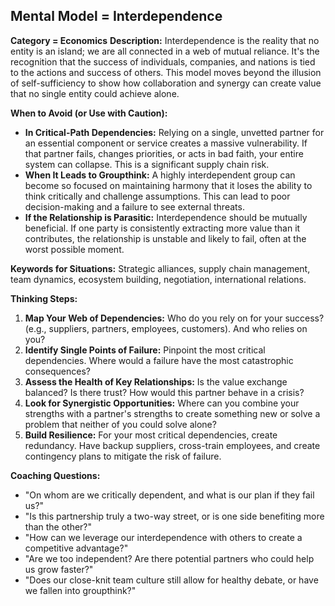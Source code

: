 ## Mental Model = Interdependence

**Category = Economics**
**Description:** 
Interdependence is the reality that no entity is an island; we are all connected in a web of mutual reliance. It's the recognition that the success of individuals, companies, and nations is tied to the actions and success of others. This model moves beyond the illusion of self-sufficiency to show how collaboration and synergy can create value that no single entity could achieve alone.

**When to Avoid (or Use with Caution):**
- **In Critical-Path Dependencies:** Relying on a single, unvetted partner for an essential component or service creates a massive vulnerability. If that partner fails, changes priorities, or acts in bad faith, your entire system can collapse. This is a significant supply chain risk.
- **When It Leads to Groupthink:** A highly interdependent group can become so focused on maintaining harmony that it loses the ability to think critically and challenge assumptions. This can lead to poor decision-making and a failure to see external threats.
- **If the Relationship is Parasitic:** Interdependence should be mutually beneficial. If one party is consistently extracting more value than it contributes, the relationship is unstable and likely to fail, often at the worst possible moment.

**Keywords for Situations:**
Strategic alliances, supply chain management, team dynamics, ecosystem building, negotiation, international relations.

**Thinking Steps:**
1. **Map Your Web of Dependencies:** Who do you rely on for your success? (e.g., suppliers, partners, employees, customers). And who relies on you?
2. **Identify Single Points of Failure:** Pinpoint the most critical dependencies. Where would a failure have the most catastrophic consequences?
3. **Assess the Health of Key Relationships:** Is the value exchange balanced? Is there trust? How would this partner behave in a crisis?
4. **Look for Synergistic Opportunities:** Where can you combine your strengths with a partner's strengths to create something new or solve a problem that neither of you could solve alone?
5. **Build Resilience:** For your most critical dependencies, create redundancy. Have backup suppliers, cross-train employees, and create contingency plans to mitigate the risk of failure.

**Coaching Questions:**
- "On whom are we critically dependent, and what is our plan if they fail us?"
- "Is this partnership truly a two-way street, or is one side benefiting more than the other?"
- "How can we leverage our interdependence with others to create a competitive advantage?"
- "Are we too independent? Are there potential partners who could help us grow faster?"
- "Does our close-knit team culture still allow for healthy debate, or have we fallen into groupthink?" 
